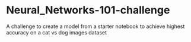 # Neural_Networks-101-challenge
A challenge to create a model from a starter notebook to achieve highest accuracy on a cat vs dog images dataset
